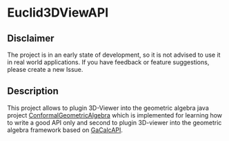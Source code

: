 # Euclid3DViewAPI

## Disclaimer

The project is in an early state of development, so it is not advised to use it in real world 
applications. If you have feedback or feature suggestions, please create a new Issue.

## Description

This project allows to plugin 3D-Viewer into the geometric algebra java project [ConformalGeometricAlgebra](https://github.com/orat/ConformalGeometricAlgebra) 
which is implemented for learning how to write a good API only and second to plugin 3D-viewer into the geometric algebra framework based on [GaCalcAPI](https://github.com/orat/GACalcAPI).
